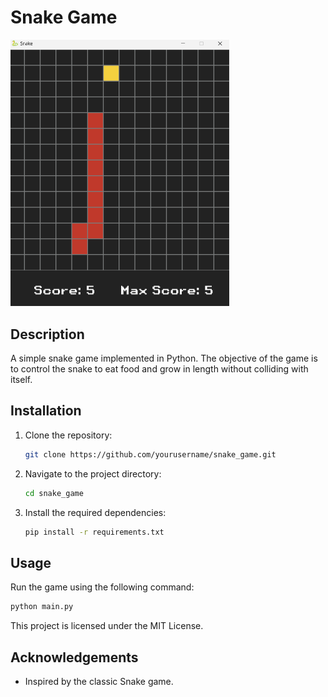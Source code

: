 # Snake Game

<!-- add img with custom width-->

<img src="./media/img.png" width="350px">

## Description

A simple snake game implemented in Python. The objective of the game is to control the snake to eat food and grow in length without colliding with itself.

## Installation

1. Clone the repository:
   ```bash
   git clone https://github.com/yourusername/snake_game.git
   ```
2. Navigate to the project directory:
   ```bash
   cd snake_game
   ```
3. Install the required dependencies:
   ```bash
   pip install -r requirements.txt
   ```

## Usage

Run the game using the following command:

```bash
python main.py
```

This project is licensed under the MIT License.

## Acknowledgements

- Inspired by the classic Snake game.
